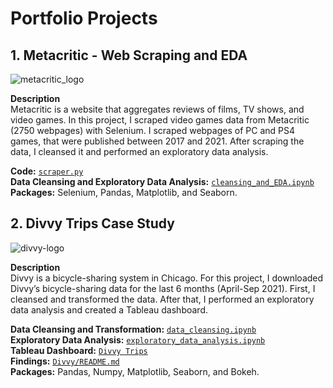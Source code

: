 # Portfolio Projects

## 1. Metacritic - Web Scraping and EDA
![metacritic_logo](https://user-images.githubusercontent.com/27378210/144586345-4e8b6712-7016-4e56-a111-8d24cff4ebc4.png)  

**Description**  
Metacritic is a website that aggregates reviews of films, TV shows, and video games. In this project, I scraped video games data from Metacritic (2750 webpages) with Selenium. I scraped webpages of PC and PS4 games, that were published between 2017 and 2021. After scraping the data, I cleansed it and performed an exploratory data analysis.  

**Code:** [`scraper.py`](https://github.com/serkansalcan/analytics-projects/blob/main/Metacritic/scraper.py)  
**Data Cleansing and Exploratory Data Analysis:** [`cleansing_and_EDA.ipynb`](https://github.com/serkansalcan/analytics-projects/tree/main/Metacritic/cleansing_and_EDA.ipynb)   
**Packages:** Selenium, Pandas, Matplotlib, and Seaborn.  


## 2. Divvy Trips Case Study
![divvy-logo](https://user-images.githubusercontent.com/27378210/144585794-675568c6-c21b-4937-acdb-a2bd0e0c65d4.png)  

**Description**  
Divvy is a bicycle-sharing system in Chicago. For this project, I downloaded Divvy’s bicycle-sharing data for the last 6 months (April-Sep 2021). First, I cleansed and transformed the data. After that, I performed an exploratory data analysis and created a Tableau dashboard.  

**Data Cleansing and Transformation:** [`data_cleansing.ipynb`](https://github.com/serkansalcan/analytics-projects/blob/main/Divvy/data_cleansing.ipynb)  
**Exploratory Data Analysis:** [`exploratory_data_analysis.ipynb`](https://github.com/serkansalcan/analytics-projects/blob/main/Divvy/exploratory_data_analysis.ipynb)  
**Tableau Dashboard:**  [`Divvy Trips`](https://public.tableau.com/views/DivvyTrips_16357928926750/Dashboard?:language=en-US&:display_count=n&:origin=viz_share_link)   
**Findings:**  [`Divvy/README.md`](https://github.com/serkansalcan/analytics-projects/tree/main/Divvy)  
**Packages:** Pandas, Numpy, Matplotlib, Seaborn, and Bokeh.  